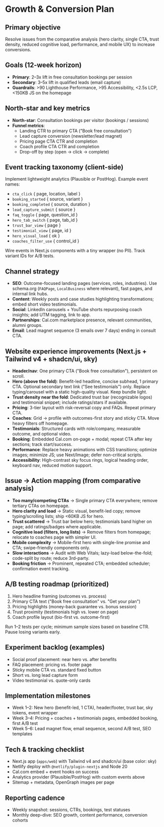 # Growth & Conversion Plan

## Primary objective

Resolve issues from the comparative analysis (hero clarity, single CTA, trust density, reduced cognitive load, performance, and mobile UX) to increase conversions.

## Goals (12-week horizon)

- **Primary**: 2–3x lift in free consultation bookings per session
- **Secondary**: 3–5x lift in qualified leads (email capture)
- **Guardrails**: >90 Lighthouse Performance, >95 Accessibility, <2.5s LCP, <150KB JS on the homepage

## North-star and key metrics

- **North-star**: Consultation bookings per visitor (bookings / sessions)
- **Funnel metrics**:
  - Landing CTR to primary CTA ("Book free consultation")
  - Lead capture conversion (newsletter/lead magnet)
  - Pricing page CTA CTR and completion
  - Coach profile CTA CTR and completion
  - Drop-off by step (open → click → complete)

## Event tracking taxonomy (client-side)

Implement lightweight analytics (Plausible or PostHog). Example event names:

- `cta_click` { page, location, label }
- `booking_started` { source, variant }
- `booking_completed` { source, duration }
- `lead_capture_submit` { source }
- `faq_toggle` { page, question_id }
- `hero_tab_switch` { page, tab_id }
- `trust_bar_view` { page }
- `testimonial_view` { page, id }
- `hero_visual_load` { ok }
- `coaches_filter_use` { control_id }

Wire events in Next.js components with a tiny wrapper (no PII). Track variant IDs for A/B tests.

## Channel strategy

- **SEO**: Outcome-focused landing pages (services, roles, industries). Use schema.org (`FAQPage`, `LocalBusiness` where relevant), fast pages, and internal link hubs.
- **Content**: Weekly posts and case studies highlighting transformations; embed short video testimonials.
- **Social**: LinkedIn carousels + YouTube shorts repurposing coach insights; add UTM tagging, link to app.
- **Partnerships**: Cal.com marketplace presence, relevant communities, alumni groups.
- **Email**: Lead magnet sequence (3 emails over 7 days) ending in consult CTA.

## Website experience improvements (Next.js + Tailwind v4 + shadcn/ui, sky)

- **Header/nav**: One primary CTA ("Book free consultation"), persistent on scroll.
- **Hero (above the fold)**: Benefit-led headline, concise subhead, 1 primary CTA. Optional secondary text link ("See testimonials") only. Replace typing/carousel with a static high-quality visual. Keep bundle light.
- **Trust density near the fold**: Dedicated trust bar (recognizable logos) and testimonial snippet; include ratings/stars if available.
- **Pricing**: 3-tier layout with risk-reversal copy and FAQs. Repeat primary CTA.
- **Coaches**: Grid → profile with outcomes-first story and sticky CTA. Move heavy filters off homepage.
- **Testimonials**: Structured cards with role/company, measurable outcome, and optional video.
- **Booking**: Embedded Cal.com on-page + modal; repeat CTA after key sections; track start/success.
- **Performance**: Replace heavy animations with CSS transitions; optimize images; minimize JS; use Next/Image; defer non-critical scripts.
- **Accessibility**: High-contrast sky focus rings, logical heading order, keyboard nav, reduced motion support.

## Issue → Action mapping (from comparative analysis)

- **Too many/competing CTAs** → Single primary CTA everywhere; remove tertiary CTAs on homepage.
- **Hero clarity and load** → Static visual, benefit-led copy; remove typing/scrolling lists; ship <60KB JS for hero.
- **Trust scattered** → Trust bar below hero; testimonials band higher on page; add ratings/badges where applicable.
- **Cognitive load (filters, long lists)** → Remove filters from homepage; relocate to coaches page with simpler UI.
- **Mobile complexity** → Mobile-first hero with single-line promise and CTA; swipe-friendly components only.
- **Slow interactions** → Audit with Web Vitals; lazy-load below-the-fold; code-split by route; reduce 3rd-party.
- **Booking friction** → Prominent, repeated CTA; embedded scheduler; confirmation event tracking.

## A/B testing roadmap (prioritized)

1. Hero headline framing (outcomes vs. process)
2. Primary CTA text ("Book free consultation" vs. "Get your plan")
3. Pricing highlights (money-back guarantee vs. bonus session)
4. Trust proximity (testimonials high vs. lower on page)
5. Coach profile layout (bio-first vs. outcome-first)

Run 1–2 tests per cycle; minimum sample sizes based on baseline CTR. Pause losing variants early.

## Experiment backlog (examples)

- Social proof placement: near hero vs. after benefits
- FAQ placement: pricing vs. footer page
- Sticky mobile CTA vs. standard fixed button
- Short vs. long lead capture form
- Video testimonial vs. quote-only cards

## Implementation milestones

- Week 1–2: New hero (benefit-led, 1 CTA), header/footer, trust bar, sky tokens, event wrapper
- Week 3–4: Pricing + coaches + testimonials pages, embedded booking, first A/B test
- Week 5–6: Lead magnet flow, email sequence, second A/B test, SEO templates

## Tech & tracking checklist

- Next.js app (`apps/web`) with Tailwind v4 and shadcn/ui (base color: sky)
- Netlify deploy with `@netlify/plugin-nextjs` and Node 20
- Cal.com embed + event hooks on success
- Analytics provider (Plausible/PostHog) with custom events above
- Sitemap + metadata, OpenGraph images per page

## Reporting cadence

- Weekly snapshot: sessions, CTRs, bookings, test statuses
- Monthly deep-dive: SEO growth, content performance, conversion cohorts
